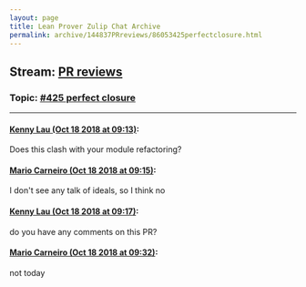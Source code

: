 ```yaml
---
layout: page
title: Lean Prover Zulip Chat Archive 
permalink: archive/144837PRreviews/86053425perfectclosure.html
---
```


## Stream: [PR reviews](index.html)
### Topic: [#425 perfect closure](86053425perfectclosure.html)

---

#### [Kenny Lau (Oct 18 2018 at 09:13)](https://leanprover.zulipchat.com/#narrow/stream/144837-PR%20reviews/topic/%23425%20perfect%20closure/near/136024821):
Does this clash with your module refactoring?

#### [Mario Carneiro (Oct 18 2018 at 09:15)](https://leanprover.zulipchat.com/#narrow/stream/144837-PR%20reviews/topic/%23425%20perfect%20closure/near/136024897):
I don't see any talk of ideals, so I think no

#### [Kenny Lau (Oct 18 2018 at 09:17)](https://leanprover.zulipchat.com/#narrow/stream/144837-PR%20reviews/topic/%23425%20perfect%20closure/near/136024976):
do you have any comments on this PR?

#### [Mario Carneiro (Oct 18 2018 at 09:32)](https://leanprover.zulipchat.com/#narrow/stream/144837-PR%20reviews/topic/%23425%20perfect%20closure/near/136025707):
not today

